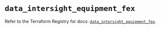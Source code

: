 # `data_intersight_equipment_fex`

Refer to the Terraform Registry for docs: [`data_intersight_equipment_fex`](https://registry.terraform.io/providers/ciscodevnet/intersight/1.0.71/docs/data-sources/equipment_fex).
